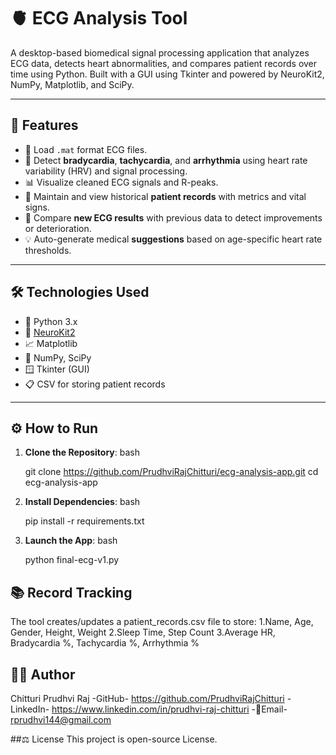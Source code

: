 # 🫀 ECG Analysis Tool

A desktop-based biomedical signal processing application that analyzes ECG data, detects heart abnormalities, and compares patient records over time using Python. Built with a GUI using Tkinter and powered by NeuroKit2, NumPy, Matplotlib, and SciPy.

---

## 🚀 Features

- 📁 Load `.mat` format ECG files.
- 🧠 Detect **bradycardia**, **tachycardia**, and **arrhythmia** using heart rate variability (HRV) and signal processing.
- 📊 Visualize cleaned ECG signals and R-peaks.
- 📂 Maintain and view historical **patient records** with metrics and vital signs.
- 🔁 Compare **new ECG results** with previous data to detect improvements or deterioration.
- 💡 Auto-generate medical **suggestions** based on age-specific heart rate thresholds.

---

## 🛠 Technologies Used

- 🐍 Python 3.x
- 🧪 [NeuroKit2](https://neurokit2.readthedocs.io/)
- 📈 Matplotlib
- 🧮 NumPy, SciPy
- 🪟 Tkinter (GUI)
- 📋 CSV for storing patient records

---

## ⚙️ How to Run

1. **Clone the Repository**:
   bash
   
   git clone https://github.com/PrudhviRajChitturi/ecg-analysis-app.git
   cd ecg-analysis-app

2. **Install Dependencies**:
	bash
	
	pip install -r requirements.txt

3. **Launch the App**:
	bash
	
	python final-ecg-v1.py

##  📚 Record Tracking

The tool creates/updates a patient_records.csv file to store:
	1.Name, Age, Gender, Height, Weight
	2.Sleep Time, Step Count
	3.Average HR, Bradycardia %, Tachycardia %, Arrhythmia %
	
## 🧑‍💻 Author

Chitturi Prudhvi Raj
	-GitHub-	https://github.com/PrudhviRajChitturi
	-LinkedIn-	https://www.linkedin.com/in/prudhvi-raj-chitturi
	-📧Email-	rprudhvi144@gmail.com
	
##⚖️ License
This project is open-source License.
